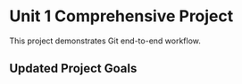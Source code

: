 # Unit 1 Comprehensive Project
This project demonstrates Git end-to-end workflow.
## Updated Project Goals
